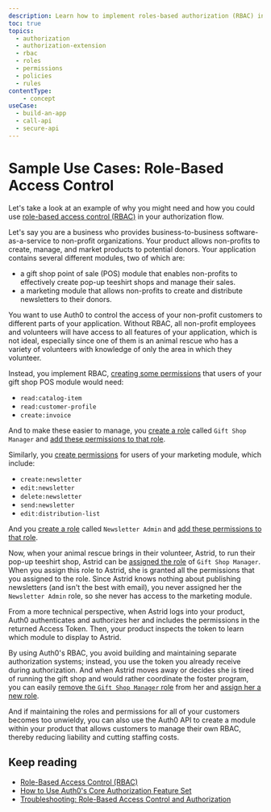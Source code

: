 ```yaml
---
description: Learn how to implement roles-based authorization (RBAC) in different scenarios and explore how to use rules with RBAC.
toc: true
topics:
  - authorization
  - authorization-extension
  - rbac
  - roles
  - permissions
  - policies
  - rules
contentType: 
    - concept
useCase:
  - build-an-app
  - call-api
  - secure-api
---
```

# Sample Use Cases: Role-Based Access Control

Let's take a look at an example of why you might need and how you could use [role-based access control (RBAC)](/authorization/concepts/rbac) in your authorization flow.

Let's say you are a business who provides business-to-business software-as-a-service to non-profit organizations. Your product allows non-profits to create, manage, and market products to potential donors. Your application contains several different modules, two of which are:

* a gift shop point of sale (POS) module that enables non-profits to effectively create pop-up teeshirt shops and manage their sales. 
* a marketing module that allows non-profits to create and distribute newsletters to their donors.

You want to use Auth0 to control the access of your non-profit customers to different parts of your application. Without RBAC, all non-profit employees and volunteers will have access to all features of your application, which is not ideal, especially since one of them is an animal rescue who has a variety of volunteers with knowledge of only the area in which they volunteer.

Instead, you implement RBAC, [creating some permissions](/dashboard/guides/apis/add-permissions-apis) that users of your gift shop POS module would need:

* `read:catalog-item`
* `read:customer-profile`
* `create:invoice`

And to make these easier to manage, you [create a role](/dashboard/guides/roles/create-roles) called `Gift Shop Manager` and [add these permissions to that role](/dashboard/guides/roles/add-permissions-roles).

Similarly, you [create permissions](/dashboard/guides/apis/add-permissions-apis) for users of your marketing module, which include:

* `create:newsletter`
* `edit:newsletter`
* `delete:newsletter`
* `send:newsletter`
* `edit:distribution-list`

And you [create a role](/dashboard/guides/roles/create-roles) called `Newsletter Admin` and [add these permissions to that role](/dashboard/guides/roles/add-permissions-roles).

Now, when your animal rescue brings in their volunteer, Astrid, to run their pop-up teeshirt shop, Astrid can be [assigned the role](/dashboard/guides/users/assign-roles-users) of `Gift Shop Manager`. When you assign this role to Astrid, she is granted all the permissions that you assigned to the role. Since Astrid knows nothing about publishing newsletters (and isn't the best with email), you never assigned her the `Newsletter Admin` role, so she never has access to the marketing module.
 
From a more technical perspective, when Astrid logs into your product, Auth0 authenticates and authorizes her and includes the permissions in the returned Access Token. Then, your product inspects the token to learn which module to display to Astrid.

By using Auth0's RBAC, you avoid building and maintaining separate authorization systems; instead, you use the token you already receive during authorization. And when Astrid moves away or decides she is tired of running the gift shop and would rather coordinate the foster program, you can easily [remove the `Gift Shop Manager` role](/dashboard/guides/users/remove-user-roles) from her and [assign her a new role](/dashboard/guides/users/assign-roles-users).

And if maintaining the roles and permissions for all of your customers becomes too unwieldy, you can also use the Auth0 API to create a module within your product that allows customers to manage their own RBAC, thereby reducing liability and cutting staffing costs.

## Keep reading

- [Role-Based Access Control (RBAC)](/authorization/concepts/rbac)
- [How to Use Auth0's Core Authorization Feature Set](/authorization/guides/how-to)
- [Troubleshooting: Role-Based Access Control and Authorization](/authorization/concepts/troubleshooting)